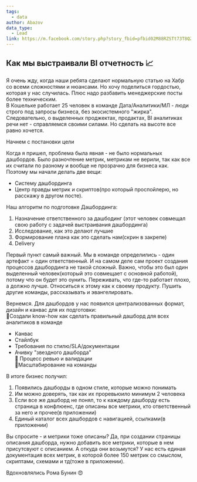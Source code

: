 ```yaml
---
tags:
  - data
author: Abazov
data_type:
  - Lead
link: https://m.facebook.com/story.php?story_fbid=pfbid02M88RZSTt73T8QZaHeoBfvauUupnErjY97CJKccYGqvHGRtfZzBfQhJAfjJtLMBgwl&id=100000825102629&mibextid=Nif5oz
---
```


## Как мы выстраивали BI отчетность 📈  
  
Я очень жду, когда наши ребята сделают нормальную статью на Хабр со всеми сложностями и нюансами. Но хочу поделиться гордостью, которая у нас случилась. Плюс надо разбавить менеджерские посты более техническим.  
В Кошельке работает 25 человек в команде Дата/Аналитики/МЛ - люди строго под запросы бизнеса, без экосистемного "жирка". Следовательно, о выделенных проджектах, продактах, BI аналитиках речи нет - справляемся своими силами. Но сделать на высоте все равно хочется.  
  
Начнем с постановки цели  
  
Когда я пришел, проблема была явная - не было нормальных дашбордов. Было разночтение метрик, метрикам не верили, так как все их считали по разному и вообще не прозрачно для бизнеса как. Поэтому мы начали делать две вещи:  
- Систему дашбординга  
- Центр правды метрик и скриптов(про который проспойлерю, но расскажу в другом посте).  
  
Наш алгоритм по подготовке Дашбординга:  
1) Назначение ответственного за дашбодинг (этот человек совмещал свою работу с задачей выстраивания дашбординга)  
2) Исследование, как это делают лучшие  
3) Формирование плана как это сделать нам(скрин в закрепе)  
4) Delivery  
  
Первый пункт самый важный. Мы в команде определились - один артефакт = один ответственный. И на самом деле сам проект создания процессов дашбординга не такой сложный. Важно, чтобы это был один выделенный человек(который это совмещает с основной работой), потому что он будет это оунить. Переживать, что где-то работает плохо, а должно лучше. Относиться к этому как к своему продукту. Пушить другие команды, рассказывать и эвангелировать.  
  
Вернемся. Для дашбордов у нас появился централизованных формат, дизайн и канвас для их подготовки:  
🧩Создали know-how как сделать правильный дашборд для всех аналитиков в команде  
- Канвас  
- Стайлбук  
- Требования по стилю/SLA/документации  
- Ачивку "звездного дашборда"  
👮 Процесс ревью и валидации  
🚀Масштабирование на команды  
  
В итоге бизнес получил:  
1) Появились дашборды в одном стиле, которые можно понимать  
2) Им можно доверять, так как их проревьюило минимум 2 человека  
3) Если все же дашборд не понял, то к каждому дашборду есть страница в конфлюенс, где описаны все метрики, кто ответственный за него и прочее(в приложении)  
4) Единый каталог всех дашбордов с навигацией, ссылками(в приложении)  
  
Вы спросите - и метрики тоже описаны? Да, при создании страницы описания дашборда, нужно добавить все метрики, которые в нем присутсвуют с описанием. А откуда они возьмутся? У нас есть единая документация всех метрик, в которой более 150 метрик со смыслом, скриптами, схемами и тд(тоже в приложении).  
  
Вдохновлялись Рома Бунин 😍